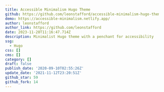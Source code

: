 ```yaml
---
title: Accessible Minimalism Hugo Theme
github: https://github.com/leonstafford/accessible-minimalism-hugo-theme
demo: https://accessible-minimalism.netlify.app/
author: leonstafford
author_link: https://github.com/leonstafford
date: 2023-11-28T11:16:47.714Z
description: Minimalist Hugo theme with a penchant for accessibility
ssg:
  - Hugo
css: []
cms: []
category: []
draft: false
publish_date: '2020-09-10T02:55:26Z'
update_date: '2021-11-12T23:20:51Z'
github_star: 59
github_fork: 14
---
```

